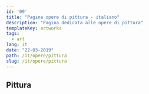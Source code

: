```yaml
---
id: '09'
title: "Pagina opere di pittura - italiano"
description: "Pagina dedicata alle opere di pittura"
templateKey: artworks
tags:
  - art
lang: it
date: "22-03-2019"
path: /it/opere/pittura
slug: /it/opere/pittura
---
```


## Pittura
